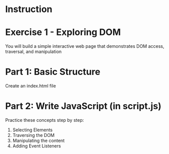 # Instruction

# Exercise 1 - Exploring DOM
You will build a simple interactive web page that demonstrates DOM access, traversal, and manipulation

# Part 1: Basic Structure
Create an index.html file

# Part 2: Write JavaScript (in script.js)
Practice these concepts step by step:

1. Selecting Elements
2. Traversing the DOM
3. Manipulating the content
4. Adding Event Listeners
